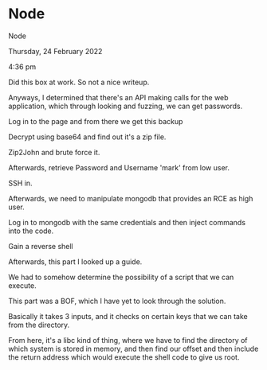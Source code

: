 # Node

Node

Thursday, 24 February 2022

4:36 pm

Did this box at work. So not a nice writeup.

&#x20;

Anyways, I determined that there's an API making calls for the web application, which through looking and fuzzing, we can get passwords.

&#x20;

Log in to the page and from there we get this backup

&#x20;

Decrypt using base64 and find out it's a zip file.

&#x20;

Zip2John and brute force it.

&#x20;

Afterwards, retrieve Password and Username 'mark' from low user.

&#x20;

SSH in.

&#x20;

Afterwards, we need to manipulate mongodb that provides an RCE as high user.

&#x20;

Log in to mongodb with the same credentials and then inject commands into the code.

Gain a reverse shell

&#x20;

Afterwards, this part I looked up a guide.

&#x20;

We had to somehow determine the possibility of a script that we can execute.

&#x20;

This part was a BOF, which I have yet to look through the solution.

&#x20;

Basically it takes 3 inputs, and it checks on certain keys that we can take from the directory.

From here, it's a libc kind of thing, where we have to find the directory of which system is stored in memory, and then find our offset and then include the return address which would execute the shell code to give us root.

&#x20;
